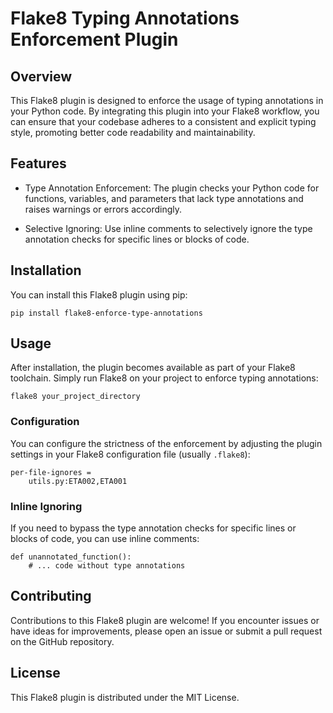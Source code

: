 Flake8 Typing Annotations Enforcement Plugin
============================================

Overview
--------

This Flake8 plugin is designed to enforce the usage of typing annotations in your Python code. By integrating this plugin into your Flake8 workflow, you can ensure that your codebase adheres to a consistent and explicit typing style, promoting better code readability and maintainability.

Features
--------

-   Type Annotation Enforcement: The plugin checks your Python code for functions, variables, and parameters that lack type annotations and raises warnings or errors accordingly.

-   Selective Ignoring: Use inline comments to selectively ignore the type annotation checks for specific lines or blocks of code.

Installation
------------

You can install this Flake8 plugin using pip:


`pip install flake8-enforce-type-annotations`

Usage
-----

After installation, the plugin becomes available as part of your Flake8 toolchain. Simply run Flake8 on your project to enforce typing annotations:


`flake8 your_project_directory`

### Configuration

You can configure the strictness of the enforcement by adjusting the plugin settings in your Flake8 configuration file (usually `.flake8`):


```[flake8]
per-file-ignores = 
    utils.py:ETA002,ETA001
```

### Inline Ignoring

If you need to bypass the type annotation checks for specific lines or blocks of code, you can use inline comments:


```# flake8: noqa
def unannotated_function():
    # ... code without type annotations
```

Contributing
------------

Contributions to this Flake8 plugin are welcome! If you encounter issues or have ideas for improvements, please open an issue or submit a pull request on the GitHub repository.

License
-------

This Flake8 plugin is distributed under the MIT License.
